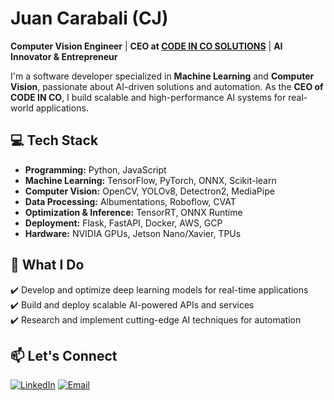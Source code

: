 # Juan Carabali (CJ)
**Computer Vision Engineer** | **CEO at [CODE IN CO SOLUTIONS](https://codeinco.tech)** | **AI Innovator & Entrepreneur**  

I'm a software developer specialized in **Machine Learning** and **Computer Vision**, passionate about AI-driven solutions and automation. As the **CEO of CODE IN CO**, I build scalable and high-performance AI systems for real-world applications.  

## 💻 Tech Stack  
- **Programming:** Python, JavaScript 
- **Machine Learning:** TensorFlow, PyTorch, ONNX, Scikit-learn  
- **Computer Vision:** OpenCV, YOLOv8, Detectron2, MediaPipe  
- **Data Processing:** Albumentations, Roboflow, CVAT
- **Optimization & Inference:** TensorRT, ONNX Runtime
- **Deployment:** Flask, FastAPI, Docker, AWS, GCP
- **Hardware:** NVIDIA GPUs, Jetson Nano/Xavier, TPUs

## 🚀 What I Do  
✔️ Develop and optimize deep learning models for real-time applications  
✔️ Build and deploy scalable AI-powered APIs and services  
✔️ Research and implement cutting-edge AI techniques for automation  

## 📫 Let's Connect  
[![LinkedIn](https://img.shields.io/badge/LinkedIn-000?style=for-the-badge&logo=linkedin&logoColor=0A66C2)](https://www.linkedin.com/in/juan-carabali/)  [![Email](https://img.shields.io/badge/Email-000?style=for-the-badge&logo=gmail&logoColor=EA4335)](mailto:juancarabali@codeinco.tech)
